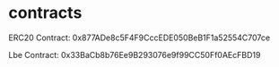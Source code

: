 # contracts


ERC20 Contract: 0x877ADe8c5F4F9CccEDE050BeB1F1a52554C707ce


Lbe Contract: 0x33BaCb8b76Ee9B293076e9f99CC50Ff0AEcFBD19
